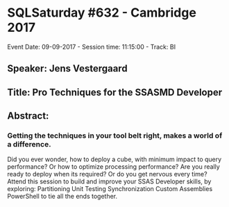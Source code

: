 # SQLSaturday #632 - Cambridge 2017
Event Date: 09-09-2017 - Session time: 11:15:00 - Track: BI
## Speaker: Jens Vestergaard
## Title: Pro Techniques for the SSASMD Developer
## Abstract:
### Getting the techniques in your tool belt right, makes a world of a difference. 
Did you ever wonder, how to deploy a cube, with minimum impact to query performance? Or how to optimize processing performance? Are you really ready to deploy when its required? Or do you get nervous every time?
Attend this session to build and improve your SSAS Developer skills, by exploring: 
Partitioning
Unit Testing
Synchronization
Custom Assemblies
PowerShell to tie all the ends together.
